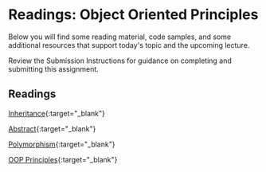 # Readings: Object Oriented Principles

Below you will find some reading material, code samples, and some additional resources that support today's topic and the upcoming lecture.

Review the Submission Instructions for guidance on completing and submitting this assignment.

## Readings

[Inheritance](https://docs.microsoft.com/en-us/dotnet/csharp/programming-guide/classes-and-structs/inheritance){:target="_blank"}

<!-- Mix it up! Create the questions with pointed answers, fill in the blank, or opinion/open ended -->

[Abstract](https://docs.microsoft.com/en-us/dotnet/csharp/programming-guide/classes-and-structs/abstract-and-sealed-classes-and-class-members){:target="_blank"}

<!-- Mix it up! Create the questions with pointed answers, fill in the blank, or opinion/open ended -->

[Polymorphism](https://docs.microsoft.com/en-us/dotnet/csharp/programming-guide/classes-and-structs/polymorphism){:target="_blank"}

<!-- Mix it up! Create the questions with pointed answers, fill in the blank, or opinion/open ended -->

[OOP Principles](https://docs.microsoft.com/en-us/dotnet/csharp/programming-guide/concepts/object-oriented-programming){:target="_blank"}

<!-- Mix it up! Create the questions with pointed answers, fill in the blank, or opinion/open ended -->
